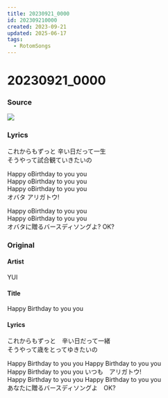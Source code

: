 ```yaml
---
title: 20230921_0000
id: 202309210000
created: 2023-09-21
updated: 2025-06-17
tags:
  - RotomSongs
---
```

# 20230921_0000

### Source

![](https://x.com/Starlystrongest/status/1704510843390509169)

### Lyrics

これからもずっと 辛い日だって一生  
そうやって試合観ていきたいの  

Happy oBirthday to you you  
Happy oBirthday to you you  
Happy oBirthday to you you  
オバタ アリガトウ!  

Happy oBirthday to you you  
Happy oBirthday to you you  
オバタに贈るバースディソングよ? OK?  

### Original

#### Artist

YUI

#### Title

Happy Birthday to you you

#### Lyrics

これからもずっと　辛い日だって一緒  
そうやって歳をとってゆきたいの  
  
Happy Birthday to you you Happy Birthday to you you  
Happy Birthday to you you いつも　アリガトウ!  
Happy Birthday to you you Happy Birthday to you you  
あなたに贈るバースディソングよ　OK?  

